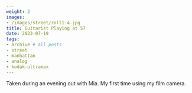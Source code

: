 ```yaml
---
weight: 2
images:
- /images/street/roll1-4.jpg
title: Guitarist Playing at 57
date: 2023-07-19
tags:
- archive # all posts
- street
- manhattan
- analog
- kodak-ultramax
---
```


Taken during an evening out with Mia. My first time using my film camera.
